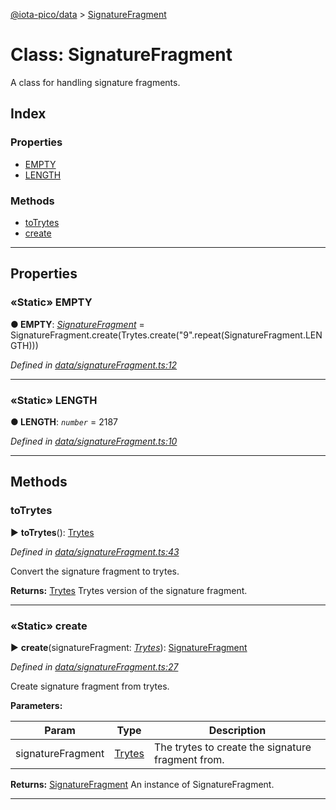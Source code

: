 [@iota-pico/data](../README.md) > [SignatureFragment](../classes/signaturefragment.md)



# Class: SignatureFragment


A class for handling signature fragments.

## Index

### Properties

* [EMPTY](signaturefragment.md#empty)
* [LENGTH](signaturefragment.md#length)


### Methods

* [toTrytes](signaturefragment.md#totrytes)
* [create](signaturefragment.md#create)



---
## Properties
<a id="empty"></a>

### «Static» EMPTY

**●  EMPTY**:  *[SignatureFragment](signaturefragment.md)*  =  SignatureFragment.create(Trytes.create("9".repeat(SignatureFragment.LENGTH)))

*Defined in [data/signatureFragment.ts:12](https://github.com/iotaeco/iota-pico-data/blob/6301507/src/data/signatureFragment.ts#L12)*





___

<a id="length"></a>

### «Static» LENGTH

**●  LENGTH**:  *`number`*  = 2187

*Defined in [data/signatureFragment.ts:10](https://github.com/iotaeco/iota-pico-data/blob/6301507/src/data/signatureFragment.ts#L10)*





___


## Methods
<a id="totrytes"></a>

###  toTrytes

► **toTrytes**(): [Trytes](trytes.md)



*Defined in [data/signatureFragment.ts:43](https://github.com/iotaeco/iota-pico-data/blob/6301507/src/data/signatureFragment.ts#L43)*



Convert the signature fragment to trytes.




**Returns:** [Trytes](trytes.md)
Trytes version of the signature fragment.






___

<a id="create"></a>

### «Static» create

► **create**(signatureFragment: *[Trytes](trytes.md)*): [SignatureFragment](signaturefragment.md)



*Defined in [data/signatureFragment.ts:27](https://github.com/iotaeco/iota-pico-data/blob/6301507/src/data/signatureFragment.ts#L27)*



Create signature fragment from trytes.


**Parameters:**

| Param | Type | Description |
| ------ | ------ | ------ |
| signatureFragment | [Trytes](trytes.md)   |  The trytes to create the signature fragment from. |





**Returns:** [SignatureFragment](signaturefragment.md)
An instance of SignatureFragment.






___


